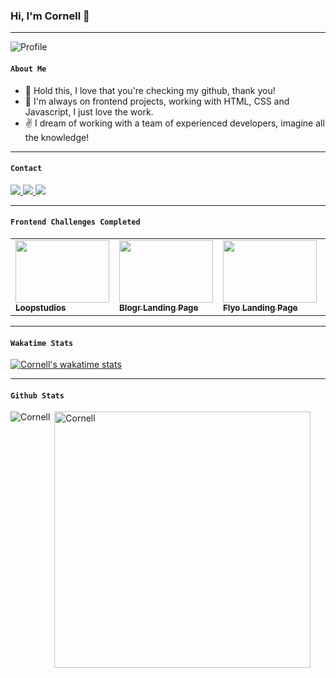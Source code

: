 ### Hi, I'm Cornell 👋
<hr>

![Profile](https://user-images.githubusercontent.com/74830571/170001764-cd817eea-4037-47b8-9845-70e30bdd3e79.svg)

#### `About Me`

- 🌱 Hold this, I love that you're checking my github, thank you! 
- 🤦 I'm always on frontend projects, working with HTML, CSS and Javascript, I just love the work.  
- ✌️ I dream of working with a team of experienced developers, imagine all the knowledge! 
<hr>

#### `Contact`
<p>
  <a href="http://twitter.com/corneldev">
    <img src="https://img.shields.io/twitter/follow/corneldev?label=Twitter&logo=twitter&style=for-the-badge" />
  </a>
  <a href="https://www.linkedin.com/in/mrcornelius">
    <img src="https://img.shields.io/badge/LinkedIn-0077B5?style=for-the-badge&logo=linkedin&logoColor=white">
  </a>
  <a href="mailto: corneliusolusoji@gmail.com"> 
    <img src="https://img.shields.io/badge/Gmail-D14836?style=for-the-badge&logo=gmail&logoColor=white">
  </a>
</p>
<hr>

#### `Frontend Challenges Completed`
<table>
<tr>
  <td>
  <a href="https://github.com/cornelldev/Loopstudios">
    <img src="https://user-images.githubusercontent.com/74830571/170018732-e1030545-a85b-4d11-8ac5-0a7512f208ba.jpg" width="150px" height="100">
    <br>
    <sub><b>Loopstudios</b></sub>
  </a> 
  </td>
  <td>
  <a href="https://github.com/cornelldev/Blogr">
    <img src="https://user-images.githubusercontent.com/74830571/170011416-9ff5f681-2ec2-4bae-8c69-a178c05004eb.jpg" width="150px" height="100">
    <br>
    <sub><b>Blogr Landing Page</b></sub>
  </a> 
  </td>
  <td>
  <a href="https://github.com/cornelldev/Fylo-landing-page">
    <img src="https://user-images.githubusercontent.com/74830571/170020306-b9dccd00-4c90-4887-878f-7e12ed306a3e.png" width="150px" height="100">
    <br>
    <sub><b>Flyo Landing Page</b></sub>
  </a> 
  </td>
  <td>
  <a href="https://github.com/cornelldev/Sunnyside-agency-landing-page">
    <img src="https://user-images.githubusercontent.com/74830571/170018175-9ebfaab7-1f52-4cea-8387-9050e71eaf1c.jpg" width="150px" height="100">
    <br>
    <sub><b>Sunnyside Agency</b></sub>
  </a> 
  </td>
</tr>
</table>
<hr>

#### `Wakatime Stats`
[![Cornell's wakatime stats](https://github-readme-stats.vercel.app/api/wakatime?username=corneldev)](https://github.com/cornelldev/github-readme-stats)
<hr>

#### `Github Stats`
<p><img align="left" src="https://github-readme-stats.vercel.app/api/top-langs?username=cornelldev&show_icons=true&locale=en&layout=compact&theme=radical" alt="Cornell" /></p>

<p>&nbsp;<img align="center" src="https://github-readme-stats.vercel.app/api?username=cornelldev&show_icons=true&locale=en&theme=tokyonight" alt="Cornell" width="410" /></p>
